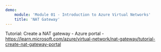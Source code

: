 ```yaml
---
demo:
    module: 'Module 01 - Introduction to Azure Virtual Networks'
    title: 'NAT Gateway'
---
```

Tutorial: Create a NAT gateway - Azure portal - https://learn.microsoft.com/azure/virtual-network/nat-gateway/tutorial-create-nat-gateway-portal

